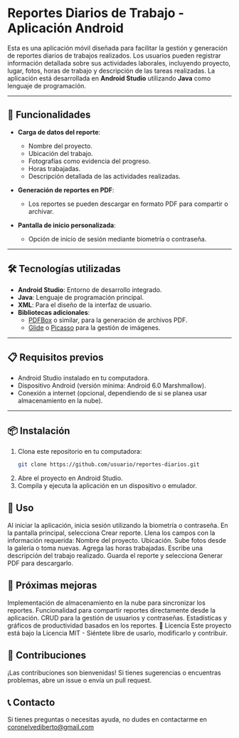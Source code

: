 # Reportes Diarios de Trabajo - Aplicación Android

Esta es una aplicación móvil diseñada para facilitar la gestión y generación de reportes diarios de trabajos realizados. Los usuarios pueden registrar información detallada sobre sus actividades laborales, incluyendo proyecto, lugar, fotos, horas de trabajo y descripción de las tareas realizadas. La aplicación está desarrollada en **Android Studio** utilizando **Java** como lenguaje de programación.

---

## 🚀 Funcionalidades

- **Carga de datos del reporte**:
  - Nombre del proyecto.
  - Ubicación del trabajo.
  - Fotografías como evidencia del progreso.
  - Horas trabajadas.
  - Descripción detallada de las actividades realizadas.

- **Generación de reportes en PDF**:
  - Los reportes se pueden descargar en formato PDF para compartir o archivar.

- **Pantalla de inicio personalizada**:
  - Opción de inicio de sesión mediante biometría o contraseña.

---

## 🛠️ Tecnologías utilizadas

- **Android Studio**: Entorno de desarrollo integrado.
- **Java**: Lenguaje de programación principal.
- **XML**: Para el diseño de la interfaz de usuario.
- **Bibliotecas adicionales**:
  - [PDFBox](https://pdfbox.apache.org/) o similar, para la generación de archivos PDF.
  - [Glide](https://github.com/bumptech/glide) o [Picasso](https://square.github.io/picasso/) para la gestión de imágenes.

---

## 📋 Requisitos previos

- Android Studio instalado en tu computadora.
- Dispositivo Android (versión mínima: Android 6.0 Marshmallow).
- Conexión a internet (opcional, dependiendo de si se planea usar almacenamiento en la nube).

---

## 📦 Instalación

1. Clona este repositorio en tu computadora:
   ```bash
   git clone https://github.com/usuario/reportes-diarios.git
2. Abre el proyecto en Android Studio.
3. Compila y ejecuta la aplicación en un dispositivo o emulador.


## 📄 Uso
Al iniciar la aplicación, inicia sesión utilizando la biometría o contraseña.
En la pantalla principal, selecciona Crear reporte.
Llena los campos con la información requerida:
Nombre del proyecto.
Ubicación.
Sube fotos desde la galería o toma nuevas.
Agrega las horas trabajadas.
Escribe una descripción del trabajo realizado.
Guarda el reporte y selecciona Generar PDF para descargarlo.

## 🌟 Próximas mejoras
Implementación de almacenamiento en la nube para sincronizar los reportes.
Funcionalidad para compartir reportes directamente desde la aplicación.
CRUD para la gestión de usuarios y contraseñas.
Estadísticas y gráficos de productividad basados en los reportes.
📝 Licencia
Este proyecto está bajo la Licencia MIT - Siéntete libre de usarlo, modificarlo y contribuir.

## 🤝 Contribuciones
¡Las contribuciones son bienvenidas! Si tienes sugerencias o encuentras problemas, abre un issue o envía un pull request.

## 📞 Contacto
Si tienes preguntas o necesitas ayuda, no dudes en contactarme en coronelvediberto@gmail.com

